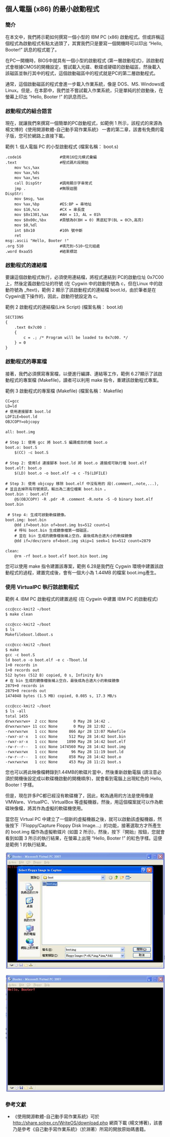## 個人電腦 (x86) 的最小啟動程式

### 簡介
在本文中，我們將示範如何撰寫一個小型的 IBM PC (x86) 啟動程式。但或許稱這個程式為啟動程式有點太過頭了，其實我們只是要寫一個開機時可以印出 “Hello, Booter!” 訊息的程式罷了。

在PC一開機時，BIOS中就具有一個小型的啟動程式 (第一層啟動程式)，該啟動程式會根據CMOS的開機設定，嘗試載入光碟、軟碟或硬碟的啟動磁區，然後載入該磁區並執行其中的程式，這個啟動磁區中的程式就是PC的第二層啟動程式。

通常，這個啟動磁區的程式會進一步載入作業系統，像是 DOS、MS. Windows或 Linux。但是，在本節中，我們並不嘗試載入作業系統，只是單純的於啟動後，在螢幕上印出 “Hello, Booter !” 的訊息而已。

### 啟動程式的組合語言

現在，就讓我們來撰寫一個簡單的PC啟動程式，如範例 1 所示，該程式的來源為楊文博的《使用開源軟體-自己動手寫作業系統》 一書的第二章，該書有免費的電子版，您可於網路上直接下載。

範例 1. 個人電腦 PC 的小型啟動程式 (檔案名稱： boot.s)

```
.code16                 #使用16位元模式彙編
.text                   #程式碼片段開始
    mov %cs,%ax
    mov %ax,%ds
    mov %ax,%es
    call DispStr        #調用顯示字串常式
    jmp .               #無限迴圈
DispStr:
    mov $msg, %ax
    mov %ax,%bp         #ES:BP = 串地址
    mov $16,%cx         #CX = 串長度
    mov $0x1301,%ax     #AH = 13, AL = 01h
    mov $0x00c,%bx      #頁號為0(BH = 0) 黑底紅字(BL = 0Ch,高亮)
    mov $0,%dl
    int $0x10           #10h 號中斷
    ret
msg:.ascii "Hello, Booter !"
.org 510                #填充到~510~位元組處
.word 0xaa55            #結束標誌                                                                              
```

### 啟動程式的連結檔

要讓這個啟動程式執行，必須使用連結檔，將程式連結到 PC的啟動位址 0x7C00上，然後定義啟動位址的符號 (在 Cygwin 中的啟動符號為 c，但在Linux 中的啟動符號為 _ftext)，範例 2 顯示了該啟動程式的連結檔 boot.ld，由於筆者是在 Cygwin底下操作的，因此，啟動符號設定為 c。

範例 2 啟動程式的連結檔(Link Script) (檔案名稱： boot.ld)

```
SECTIONS
{
    .text 0x7c00 : 
    {
    	c = .; /* Program will be loaded to 0x7c00. */
    } = 0
}
```

### 啟動程式的專案檔

接著，我們必須撰寫專案檔，以便進行編譯、連結等工作，範例 6.27顯示了該啟動程式的專案檔 (Makefile)，讀者可以利用 make 指令，重建該啟動程式專案。

範例 3 啟動程式的專案檔 (Makefile) (檔案名稱： Makefile)

```
CC=gcc
LD=ld
# 使用連接腳本 boot.ld
LDFILE=boot.ld 
OBJCOPY=objcopy

all: boot.img

# Step 1: 使用 gcc 將 boot.S 編譯成目的檔 boot.o
boot.o: boot.S
    $(CC) -c boot.S

# Step 2: 使用ld 連接腳本 boot.ld 將 boot.o 連接成可執行檔 boot.elf
boot.elf: boot.o
    $(LD) boot.o -o boot.elf -e c -T$(LDFILE)

# Step 3: 使用 objcopy 移除 boot.elf 中沒有用的 段(.comment,.note,...),
# 並且去掉所有符號資訊，輸出為二進位檔案 boot.bin 。
boot.bin : boot.elf
    @$(OBJCOPY) -R .pdr -R .comment -R.note -S -O binary boot.elf boot.bin

 # Step 4: 生成可啟動軟碟鏡像。
boot.img: boot.bin
    @dd if=boot.bin of=boot.img bs=512 count=1 
    # 呼叫 boot.bin 生成鏡像檔第一個磁區，
    # 並在 bin 生成的鏡像檔後補上空白，最後成為合適大小的軟碟鏡像
    @dd if=/dev/zero of=boot.img skip=1 seek=1 bs=512 count=2879

clean:
    @rm -rf boot.o boot.elf boot.bin boot.img
```

您可以使用 make 指令建置該專案，範例 6.28是我們在 Cygwin 環境中建置該啟動程式的過程，建置完成後，會有一個大小為 1.44MB 的檔案 boot.img產生。

###  使用 VirtualPC 執行該啟動程式

範例 4. IBM PC 啟動程式的建置過程 (在 Cygwin 中建置 IBM PC 的啟動程式)

```
ccc@ccc-kmit2 ~/boot
$ make clean

ccc@ccc-kmit2 ~/boot
$ ls
Makefileboot.ldboot.s

ccc@ccc-kmit2 ~/boot
$ make
gcc -c boot.S
ld boot.o -o boot.elf -e c -Tboot.ld
1+0 records in
1+0 records out
512 bytes (512 B) copied, 0 s, Infinity B/s
# 在 bin 生成的鏡像檔後補上空白，最後成為合適大小的軟碟鏡像
2879+0 records in
2879+0 records out
1474048 bytes (1.5 MB) copied, 0.085 s, 17.3 MB/s

ccc@ccc-kmit2 ~/boot
$ ls -all
total 1455
drwxrwxrwx+  2 ccc None       0 May 28 14:42 .
drwxrwxrwx+ 11 ccc None       0 May 28 12:02 ..
-rwxrwxrwx   1 ccc None     866 Apr 28 13:07 Makefile
-rwxr-xr-x   1 ccc None     512 May 28 14:42 boot.bin
-rwxr-xr-x   1 ccc None    1890 May 28 14:42 boot.elf
-rw-r--r--   1 ccc None 1474560 May 28 14:42 boot.img
-rwxrwxrwx   1 ccc None      96 May 28 11:19 boot.ld
-rw-r--r--   1 ccc None     858 May 28 14:42 boot.o
-rwxrwxrwx   1 ccc None     453 May 28 11:21 boot.s	
```

您也可以將此映像檔轉錄到1.44MB的軟碟片當中，然後重新啟動電腦 (請注意必須於開機後設定成以軟碟機啟動的開機順序)，就會看到電腦上出現紅色的 Hello, Booter ! 字樣。

但是，現在許多PC都已經沒有軟碟機了，因此，較為通用的方法是使用像是 VMWare、VirtualPC、VirtualBox 等虛擬機器，然後，用這個檔案就可以作為軟碟映像檔，將其作為虛擬的軟碟機使用。

當您在 Virtual PC 中建立了一個新的虛擬機器之後，就可以啟動該虛擬機器，然後按下『Floppy/Capture Floppy Disk Image…』的功能，接著選取方才所產生的 boot.img 檔作為虛擬軟碟片 (如圖 2 所示)，然後，按下『開始』按鈕，您就會看到如圖 3 所示的執行結果，在螢幕上出現 “Hello, Booter !” 的紅色字樣。這便是範例 1 的執行結果。

![[圖 2. 在 Virtual PC 中設定 boot.img 為虛擬軟碟機的畫面]](VirtualPCBootDisk.jpg)

![[圖 3. 映像檔 boot.img 在 Virtual PC 中的執行結果]](VirtualPCBootRun.jpg)

###  參考文獻
* 《使用開源軟體-自己動手寫作業系統》可於 <http://share.solrex.cn/WriteOS/download.php> 網頁下載 (楊文博著)，該書乃是參考《自己動手寫作業系統》（於淵著）所寫的開放原始碼書籍。